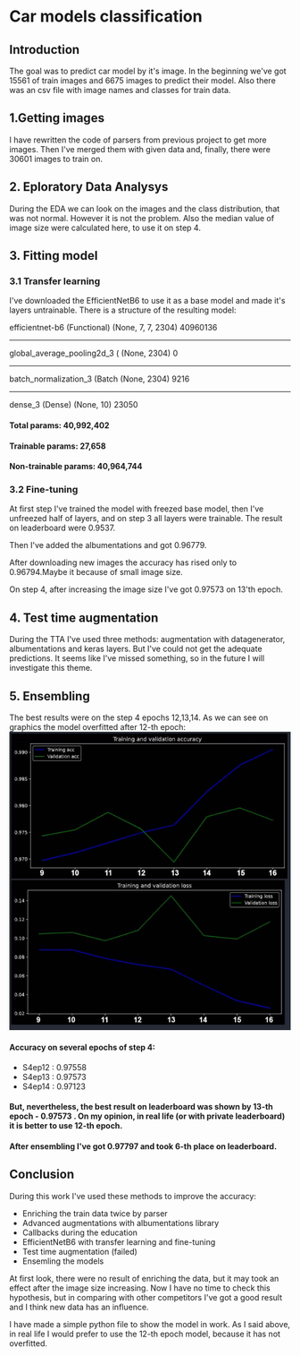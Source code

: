 # Car models classification
 
 ## Introduction
 The goal was to predict car model by it's image. In the beginning we've got 15561 of train images and 6675 images to predict their model. Also there was an csv file with image names and classes for train data.
## 1.Getting images

I have rewritten the code of parsers from previous project to get more images. Then I've merged them with given data and, finally, there were    30601 images to train on.
## 2. Eploratory Data Analysys

During the EDA we can look on the images and the class distribution, that was not normal. However it is not the problem. Also the median value of image size were calculated here, to use it on step 4.

## 3. Fitting model

### 3.1 Transfer learning
I've downloaded the EfficientNetB6
to use it as a base model and made it's layers untrainable. There is a structure of the resulting model:

 

efficientnet-b6 (Functional) (None, 7, 7, 2304)        40960136  
_________________________________________________________________
global_average_pooling2d_3 ( (None, 2304)              0         
_________________________________________________________________
batch_normalization_3 (Batch (None, 2304)              9216      
_________________________________________________________________
dense_3 (Dense)              (None, 10)                23050     

#### Total params: 40,992,402
#### Trainable params: 27,658
#### Non-trainable params: 40,964,744
### 3.2 Fine-tuning
At first step I've trained the model with freezed base model, then I've unfreezed half of layers, and on step 3 all layers were trainable. The result on leaderboard were 0.9537.

Then I've added the albumentations and got 0.96779.

After downloading new images the accuracy has rised only to 0.96794.Maybe it because of small image size.

On step 4, after increasing the image size I've got 0.97573 on 13'th epoch.

## 4. Test time augmentation

During the TTA I've used three methods: augmentation with datagenerator, albumentations and keras layers. But I've could not get the adequate predictions. It seems like I've missed something, so in the future I will investigate this theme. 
## 5. Ensembling
The best results were on the step 4 epochs 12,13,14. As we can see on graphics the model overfitted after 12-th epoch:
![Getting Started](Ep16.jpg)
#### Accuracy on several epochs of step 4:
* S4ep12 : 0.97558
* S4ep13 : 0.97573
* S4ep14 : 0.97123
#### But, nevertheless, the best result on leaderboard was shown by 13-th epoch - 0.97573 . On my opinion, in real life (or with private leaderboard) it is better to use 12-th epoch.
#### After ensembling I've got 0.97797 and took 6-th place on leaderboard.

## Conclusion
During this work I've used these methods to improve the accuracy:
* Enriching the train data twice by parser
* Advanced augmentations with albumentations library
* Callbacks during the education
* EfficientNetB6 with transfer learning and fine-tuning
* Test time augmentation (failed)
* Ensemling the models

At first look, there were no result of enriching the data, but it may took an effect after the image size increasing. Now I have no time to check this hypothesis, but in comparing with other competitors I've got a good result and I think new data has an influence.

I have made a simple python file to show the model in work. As I said above, in real life I would prefer to use the 12-th epoch model, because it has not overfitted.
